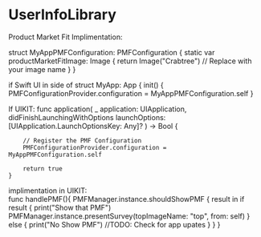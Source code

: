 # UserInfoLibrary

Product Market Fit Implimentation:

struct MyAppPMFConfiguration: PMFConfiguration {
    static var productMarketFitImage: Image {
        return Image("Crabtree") // Replace with your image name
    }
}


if Swift UI in side of 
struct MyApp: App {
    init() {
        PMFConfigurationProvider.configuration = MyAppPMFConfiguration.self
    }
    
    
If UIKIT:
 func application(
        _ application: UIApplication,
        didFinishLaunchingWithOptions launchOptions: [UIApplication.LaunchOptionsKey: Any]?
    ) -> Bool {
        
        // Register the PMF Configuration
        PMFConfigurationProvider.configuration = MyAppPMFConfiguration.self

        return true
    }


implimentation in UIKIT:   
 func handlePMF(){
        PMFManager.instance.shouldShowPMF { result in
            if result {
                print("Show that PMF")
                PMFManager.instance.presentSurvey(topImageName: "top", from: self)
            } else {
                print("No Show PMF")
                //TODO: Check for app upates
            }
        }
    }
